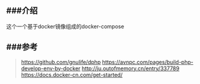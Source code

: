 ###介绍
---
这个一个基于docker镜像组成的docker-compose


###参考
----

> https://github.com/gnulife/dphp
> https://avnpc.com/pages/build-php-develop-env-by-docker
> http://ju.outofmemory.cn/entry/337789
> https://docs.docker-cn.com/get-started/

